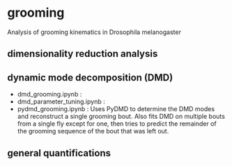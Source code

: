 # grooming
Analysis of grooming kinematics in Drosophila melanogaster

## dimensionality reduction analysis 


## dynamic mode decomposition (DMD)

* dmd_grooming.ipynb : 
* dmd_parameter_tuning.ipynb : 
* pydmd_grooming.ipynb : Uses PyDMD to determine the DMD modes and reconstruct a single grooming bout. Also fits DMD on multiple bouts from a single fly except for one, then tries to predict the remainder of the grooming sequence of the bout that was left out. 

## general quantifications
